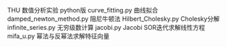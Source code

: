 THU 数值分析实验 python版
curve_fitting.py 曲线拟合
damped_newton_method.py 阻尼牛顿法
Hilbert_Cholesky.py Cholesky分解
infinite_series.py 无穷级数计算
jacobi.py Jacobi SOR迭代求解线性方程
mifa_u.py 幂法与反幂法求解特征向量

